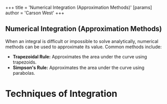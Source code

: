 +++
 title = 'Numerical Integration (Approximation Methods)'
[params]
	author = 'Carson West'
+++
## Numerical Integration (Approximation Methods) 
When an integral is difficult or impossible to solve analytically, numerical methods can be used to approximate its value.  Common methods include:

* **Trapezoidal Rule:** Approximates the area under the curve using trapezoids.
* **Simpson's Rule:** Approximates the area under the curve using parabolas.

# Techniques of Integration